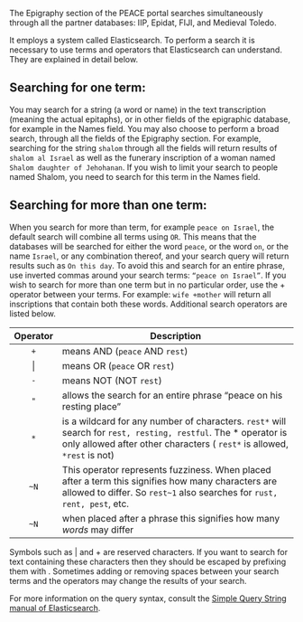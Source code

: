 The Epigraphy section of the PEACE portal searches simultaneously through all the partner databases: IIP, Epidat, FIJI, and Medieval Toledo. 

It employs a system called Elasticsearch. To perform a search it is necessary to use terms and operators that Elasticsearch can understand. They are explained in detail below. 

## Searching for one term:
You may search for a string (a word or name) in the text transcription (meaning the actual epitaphs), or in other fields of the epigraphic database, for example in the Names field. You may also choose to perform a broad search, through all the fields of the Epigraphy section. For example, searching for the string `shalom` through all the fields will return results of `shalom al Israel` as well as the funerary inscription of a woman named `Shalom daughter of Jehohanan`. If you wish to limit your search to people named Shalom, you need to search for this term in the Names field.

## Searching for more than one term:
When you search for more than term, for example `peace on Israel`, the default search will combine all terms using `OR`. This means that the databases will be searched for either the word `peace`, or the word `on`, or the name `Israel`, or any combination thereof, and your search query will return results such as `On this day`. To avoid this and search for an entire phrase, use inverted commas around your search terms: `“peace on Israel”`.
If you wish to search for more than one term but in no particular order, use the + operator between your terms. For example: `wife +mother` will return all inscriptions that contain both these words.
Additional search operators are listed below.

| Operator | Description |
|:---:| --- |
| `+` | means AND  (`peace` AND `rest`)|
| &#124; | means OR (`peace` OR `rest`)|
| `-` | means NOT (NOT `rest`) |
| `"` | allows the search for an entire phrase “peace on his resting place” |
| `*` | is a wildcard for any number of characters. `rest*` will search for `rest, resting, restful`. The * operator is only allowed after other characters ( `rest*` is allowed, `*rest` is not) |
| `~N` | This operator represents fuzziness. When placed after a term this signifies how many characters are allowed to differ. So `rest~1` also searches for `rust, rent, pest`, etc. |
| `~N` | when placed after a phrase this signifies how many *words* may differ |

Symbols such as | and + are reserved characters. If you want to search for text containing these characters then they should be escaped by prefixing them with \.
Sometimes adding or removing spaces between your search terms and the operators may change the results of your search. 

For more information on the query syntax, consult the [Simple Query String manual of Elasticsearch](https://www.elastic.co/guide/en/elasticsearch/reference/7.9/query-dsl-simple-query-string-query.html).